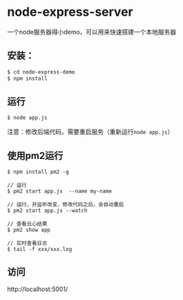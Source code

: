 # node-express-server

一个node服务器得小demo，可以用来快速搭建一个本地服务器

## 安装：
```bash
$ cd node-express-demo
$ npm install 
```

## 运行
``` bash
$ node app.js 

```
注意：修改后端代码，需要重启服务（重新运行`node app.js`）

## 使用pm2运行
```
$ npm install pm2 -g

// 运行
$ pm2 start app.js  --name my-name 

// 运行，并监听改变，修改代码之后，会自动重启
$ pm2 start app.js --watch

// 查看云心结果
$ pm2 show app
 
// 实时查看日志
$ tail -f xxx/xxx.log

```

## 访问

http://localhost:5001/

